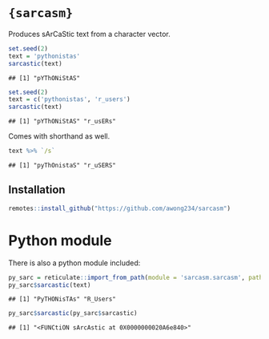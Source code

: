 
# `{sarcasm}`

Produces sArCaStic text from a character vector.

``` r
set.seed(2)
text = 'pythonistas'
sarcastic(text)
```

    ## [1] "pYThONiStAS"

``` r
set.seed(2)
text = c('pythonistas', 'r_users')
sarcastic(text)
```

    ## [1] "pYThONiStAS" "r_usERs"

Comes with shorthand as well.

``` r
text %>% `/s`
```

    ## [1] "pyThOnistaS" "r_uSERS"

## Installation

``` r
remotes::install_github("https://github.com/awong234/sarcasm")
```

# Python module

There is also a python module included:

``` r
py_sarc = reticulate::import_from_path(module = 'sarcasm.sarcasm', path = 'sarc_python/')
py_sarc$sarcastic(text)
```

    ## [1] "PyTHONisTAs" "R_Users"

``` r
py_sarc$sarcastic(py_sarc$sarcastic)
```

    ## [1] "<FUNCtiON sArcAstic at 0X0000000020A6e840>"
